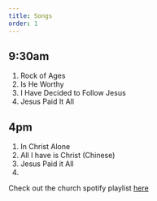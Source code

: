 ```yaml
---
title: Songs
order: 1
---
```


## 9:30am 
1. Rock of Ages
2. Is He Worthy
3. I Have Decided to Follow Jesus
4. Jesus Paid It All

## 4pm 
1. In Christ Alone
2. All I have is Christ (Chinese)
3. Jesus Paid it All
4. 

Check out the church spotify playlist [here](https://open.spotify.com/playlist/3gh0ZKXkJBDbNEnZqJJDXj?si=0908aa3f87544643)
